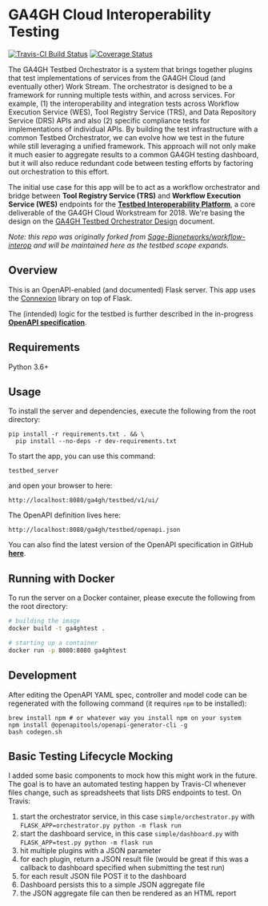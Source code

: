 # GA4GH Cloud Interoperability Testing

[![Travis-CI Build Status](https://travis-ci.org/ga4gh/cloud-interop-testing.svg?branch=develop)](https://travis-ci.org/ga4gh/cloud-interop-testing.svg?branch=develop)
[![Coverage Status](https://coveralls.io/repos/github/ga4gh/cloud-interop-testing/badge.svg?branch=develop)](https://coveralls.io/ga4gh/cloud-interop-testing?branch=develop)

The GA4GH Testbed Orchestrator is a system that brings together plugins that test implementations of services from the GA4GH Cloud (and eventually other) Work Stream. The orchestrator is designed to be a framework for running multiple tests within, and across services. For example, (1) the interoperability and integration tests across Workflow Execution Service (WES), Tool Registry Service (TRS), and Data Repository Service (DRS) APIs and also (2) specific compliance tests for implementations of individual APIs. By building the test infrastructure with a common Testbed Orchestrator, we can evolve how we test in the future while still leveraging a unified framework. This approach will not only make it much easier to aggregate results to a common GA4GH testing dashboard, but it will also reduce redundant code between testing efforts by factoring out orchestration to this effort.

The initial use case for this app will be to act as a workflow orchestrator and bridge between **Tool Registry Service (TRS)** and **Workflow Execution Service (WES)** endpoints for the [**Testbed Interoperability Platform**](https://docs.google.com/document/d/12Mq4v7o5VKF-DkFTQwsUQ-aWZ5aBeIcl_5YrhbaSv7M/edit?usp=sharing), a core deliverable of the GA4GH Cloud Workstream for 2018.  We're basing the design on the [GA4GH Testbed Orchestrator Design](https://docs.google.com/document/d/1Cl3EZ5B1V-nxEeUCOJKyTHHJRDhknJyopdtjNcq_7jI/edit#) document.

*Note: this repo was originally forked from [Sage-Bionetworks/workflow-interop](https://github.com/Sage-Bionetworks/workflow-interop) and will be maintained here as the testbed scope expands.*

## Overview

This is an OpenAPI-enabled (and documented) Flask server. This app uses the [Connexion](https://github.com/zalando/connexion) library on top of Flask.

The (intended) logic for the testbed is further described in the in-progress [**OpenAPI specification**](https://github.com/ga4gh/cloud-interop-testing/blob/develop/ga4ghtest/openapi/openapi.yaml).


## Requirements

Python 3.6+

## Usage

To install the server and dependencies, execute the following from the root directory:

```shell
pip install -r requirements.txt . && \
  pip install --no-deps -r dev-requirements.txt
```

To start the app, you can use this command:

```shell
testbed_server
```

and open your browser to here:

```
http://localhost:8080/ga4gh/testbed/v1/ui/
```

The OpenAPI definition lives here:

```
http://localhost:8080/ga4gh/testbed/openapi.json
```

You can also find the latest version of the OpenAPI specification in GitHub [**here**](https://github.com/ga4gh/cloud-interop-testing/blob/develop/ga4ghtest/openapi/openapi.yaml).


## Running with Docker

To run the server on a Docker container, please execute the following from the root directory:

```bash
# building the image
docker build -t ga4ghtest .

# starting up a container
docker run -p 8080:8080 ga4ghtest
```

## Development

After editing the OpenAPI YAML spec, controller and model code can be regenerated with the following command (it requires `npm` to be installed):

```shell
brew install npm # or whatever way you install npm on your system
npm install @openapitools/openapi-generator-cli -g
bash codegen.sh
```

## Basic Testing Lifecycle Mocking

I added some basic components to mock how this might work in the future.  The
goal is to have an automated testing happen by Travis-CI whenever files
change, such as spreadsheets that lists DRS endpoints to test.  On Travis:

1. start the orchestrator service, in this case `simple/orchestrator.py` with `FLASK_APP=orchestrator.py python -m flask run`
1. start the dashboard service, in this case `simple/dashboard.py` with `FLASK_APP=test.py python -m flask run`
1. hit multiple plugins with a JSON parameter
1. for each plugin, return a JSON result file (would be great if this was a callback to dashboard specified when submitting the test run)
1. for each result JSON file POST it to the dashboard
1. Dashboard persists this to a simple JSON aggregate file
1. the JSON aggregate file can then be rendered as an HTML report
